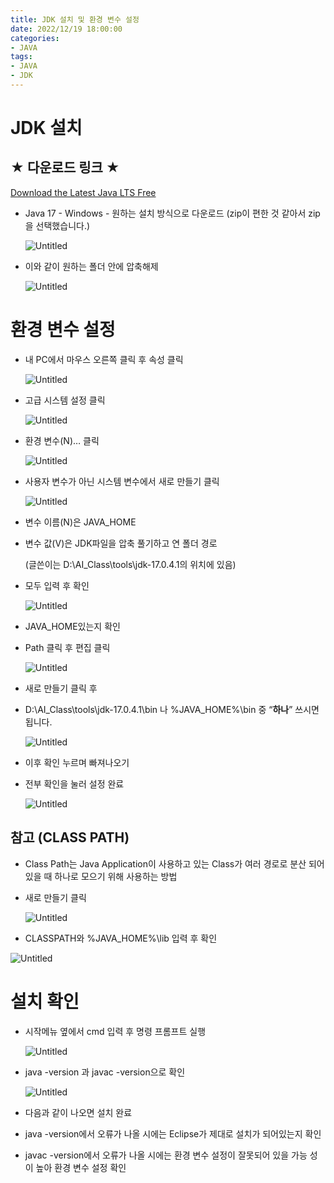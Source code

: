 ```yaml
---
title: JDK 설치 및 환경 변수 설정
date: 2022/12/19 18:00:00
categories:
- JAVA
tags:
- JAVA
- JDK
---
```


# JDK 설치

## ★ 다운로드 링크 ★

[Download the Latest Java LTS Free](https://www.oracle.com/kr/java/technologies/downloads/)

- Java 17 - Windows - 원하는 설치 방식으로 다운로드
  (zip이 편한 것 같아서 zip을 선택했습니다.)
    
    ![Untitled](/Images/2022/12/20/JDK_Install/Untitled.png)
    
- 이와 같이 원하는 폴더 안에 압축해제
    
    ![Untitled](/Images/2022/12/20/JDK_Install/Untitled%201.png)
    

# 환경  변수 설정

- 내 PC에서 마우스 오른쪽 클릭 후 속성 클릭
    
    ![Untitled](/Images/2022/12/20/JDK_Install/Untitled%202.png)
    
- 고급 시스템 설정 클릭
    
    ![Untitled](/Images/2022/12/20/JDK_Install/Untitled%203.png)
    
- 환경 변수(N)… 클릭
    
    ![Untitled](/Images/2022/12/20/JDK_Install/Untitled%204.png)
    
- 사용자 변수가 아닌 시스템 변수에서 새로 만들기 클릭
    
    ![Untitled](/Images/2022/12/20/JDK_Install/Untitled%205.png)
    
- 변수 이름(N)은 JAVA_HOME
- 변수 값(V)은 JDK파일을 압축 풀기하고 연 폴더 경로
    
    (글쓴이는 D:\AI_Class\tools\jdk-17.0.4.1의 위치에 있음)
    
- 모두 입력 후 확인
    
    ![Untitled](/Images/2022/12/20/JDK_Install/Untitled%206.png)
    
- JAVA_HOME있는지 확인
- Path 클릭 후 편집 클릭
    
    ![Untitled](/Images/2022/12/20/JDK_Install/Untitled%207.png)
    
- 새로 만들기 클릭 후
- D:\AI_Class\tools\jdk-17.0.4.1\bin 나 %JAVA_HOME%\bin 중 “**하나**” 쓰시면 됩니다.
    
    ![Untitled](/Images/2022/12/20/JDK_Install/Untitled%208.png)
    
- 이후 확인 누르며 빠져나오기
- 전부 확인을 눌러 설정 완료
    
    ![Untitled](/Images/2022/12/20/JDK_Install/Untitled%209.png)
    

## 참고 (CLASS PATH)

- Class Path는 Java Application이 사용하고 있는 Class가 여러 경로로 분산 되어 있을 때 하나로 모으기 위해 사용하는 방법
- 새로 만들기 클릭
    
    ![Untitled](/Images/2022/12/20/JDK_Install/Untitled%2010.png)
    
- CLASSPATH와 %JAVA_HOME%\lib 입력 후 확인

![Untitled](/Images/2022/12/20/JDK_Install/Untitled%2011.png)

# 설치 확인

- 시작메뉴 옆에서 cmd 입력 후 명령 프롬프트 실행
    
    ![Untitled](/Images/2022/12/20/JDK_Install/Untitled%2012.png)
    
- java -version 과 javac -version으로 확인
    
    ![Untitled](/Images/2022/12/20/JDK_Install/Untitled%2013.png)
    
- 다음과 같이 나오면 설치 완료
- java -version에서 오류가 나올 시에는 Eclipse가 제대로 설치가 되어있는지 확인
- javac -version에서 오류가 나올 시에는 환경 변수 설정이 잘못되어 있을 가능 성이 높아 환경 변수 설정 확인